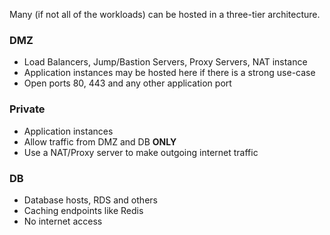 Many (if not all of the workloads) can be hosted in a three-tier architecture.

### DMZ
  - Load Balancers, Jump/Bastion Servers, Proxy Servers, NAT instance
  - Application instances may be hosted here if there is a strong use-case
  - Open ports 80, 443 and any other application port

### Private
  - Application instances
  - Allow traffic from DMZ and DB **ONLY**
  - Use a NAT/Proxy server to make outgoing internet traffic

### DB
  - Database hosts, RDS and others
  - Caching endpoints like Redis
  - No internet access
